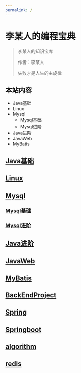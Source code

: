 ```yaml
---
permalink: /
---
```


# 李某人的编程宝典

> 李某人的知识宝库
>
> 作者：李某人
>
> 失败才是人生的主旋律

## 本站内容

- Java基础
- Linux
- Mysql
  - Mysql基础
  - Mysql进阶
- Java进阶
- JavaWeb
- MyBatis

## [Java基础](/Java基础/)

## [Linux](/Linux/)

## [Mysql](/Mysql/)

### [Mysql基础](/Mysql/Mysql基础/)

### [Mysql进阶](/Mysql/Mysql进阶/)

## [Java进阶](/Java进阶/)

## [JavaWeb](/JavaWeb/)

## [MyBatis](/MyBatis/)

## [BackEndProject](/后端项目/)

## [Spring](/Spring/)

## [Springboot](/Springboot/)

## [algorithm](/算法/)

## [redis](/redis/)

